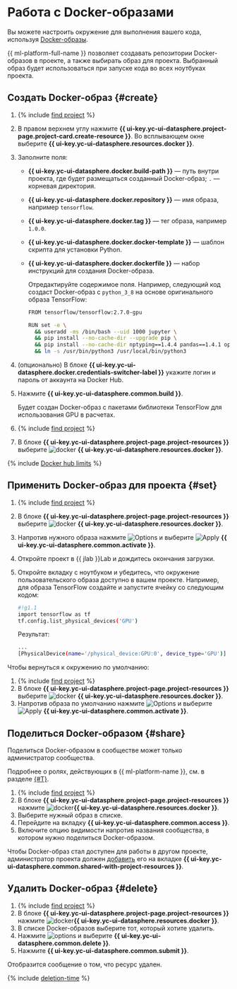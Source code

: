 # Работа с Docker-образами

Вы можете настроить окружение для выполнения вашего кода, используя [Docker-образы](../concepts/docker.md).

{{ ml-platform-full-name }} позволяет создавать репозитории Docker-образов в проекте, а также выбирать образ для проекта. Выбранный образ будет использоваться при запуске кода во всех ноутбуках проекта.

## Создать Docker-образ {#create}

1. {% include [find project](../../_includes/datasphere/ui-find-project.md) %}
1. В правом верхнем углу нажмите **{{ ui-key.yc-ui-datasphere.project-page.project-card.create-resource }}**. Во всплывающем окне выберите **{{ ui-key.yc-ui-datasphere.resources.docker }}**.
1. Заполните поля:
    * **{{ ui-key.yc-ui-datasphere.docker.build-path }}** — путь внутри проекта, где будет размещаться созданный Docker-образ; `.` — корневая директория.
    * **{{ ui-key.yc-ui-datasphere.docker.repository }}** — имя образа, например `tensorflow`.
    * **{{ ui-key.yc-ui-datasphere.docker.tag }}** — тег образа, например `1.0.0`.
    * **{{ ui-key.yc-ui-datasphere.docker.docker-template }}** — шаблон скрипта для установки Python.
    * **{{ ui-key.yc-ui-datasphere.docker.dockerfile }}** — набор инструкций для создания Docker-образа.

      Отредактируйте содержимое поля. Например, следующий код создаст Docker-образ с `python_3_8` на основе оригинального образа TensorFlow:

      ```bash
      FROM tensorflow/tensorflow:2.7.0-gpu

      RUN set -e \
        && useradd -ms /bin/bash --uid 1000 jupyter \
        && pip install --no-cache-dir --upgrade pip \
        && pip install --no-cache-dir nptyping==1.4.4 pandas==1.4.1 opencv-python-headless==4.5.5.62 scikit-learn==1.0.2 \
        && ln -s /usr/bin/python3 /usr/local/bin/python3
      ```

1. (опционально) В блоке **{{ ui-key.yc-ui-datasphere.docker.credentials-switcher-label }}** укажите логин и пароль от аккаунта на Docker Hub.

1. Нажмите **{{ ui-key.yc-ui-datasphere.common.build }}**.

    Будет создан Docker-образ с пакетами библиотеки TensorFlow для использования GPU в расчетах.

1. {% include [find project](../../_includes/datasphere/ui-find-project.md) %}
1. В блоке **{{ ui-key.yc-ui-datasphere.project-page.project-resources }}** выберите ![docker](../../_assets/console-icons/logo-docker.svg) **{{ ui-key.yc-ui-datasphere.resources.docker }}**.

{% include [Docker hub limits](../../_includes/datasphere/dockerhub-limits.md) %}

## Применить Docker-образ для проекта {#set}

1. {% include [find project](../../_includes/datasphere/ui-find-project.md) %}
1. В блоке **{{ ui-key.yc-ui-datasphere.project-page.project-resources }}** выберите ![docker](../../_assets/console-icons/logo-docker.svg) **{{ ui-key.yc-ui-datasphere.resources.docker }}**.
1. Напротив нужного образа нажмите ![Options](../../_assets/console-icons/ellipsis.svg) и выберите ![Apply](../../_assets/console-icons/circle-check-fill.svg) **{{ ui-key.yc-ui-datasphere.common.activate }}**.
1. Откройте проект в {{ jlab }}Lab и дождитесь окончания загрузки.
1. Откройте вкладку с ноутбуком и убедитесь, что окружение пользовательского образа доступно в вашем проекте. Например, для образа TensorFlow создайте и запустите ячейку со следующим кодом:

    ```bash
    #!g1.1
    import tensorflow as tf
    tf.config.list_physical_devices('GPU')
    ```

    Результат:

    ```bash
    ...
    [PhysicalDevice(name='/physical_device:GPU:0', device_type='GPU')]
    ```
Чтобы вернуться к окружению по умолчанию:
1. {% include [find project](../../_includes/datasphere/ui-find-project.md) %}
1. В блоке **{{ ui-key.yc-ui-datasphere.project-page.project-resources }}** выберите ![docker](../../_assets/console-icons/logo-docker.svg) **{{ ui-key.yc-ui-datasphere.resources.docker }}**.
1. Напротив образа по умолчанию нажмите ![Options](../../_assets/console-icons/ellipsis.svg) и выберите ![Apply](../../_assets/console-icons/circle-check-fill.svg) **{{ ui-key.yc-ui-datasphere.common.activate }}**.

## Поделиться Docker-образом {#share}

Поделиться Docker-образом в сообществе может только администратор сообщества.

Подробнее о ролях, действующих в {{ ml-platform-name }}, см. в разделе [{#T}](../../datasphere/security/index.md).

1. {% include [find project](../../_includes/datasphere/ui-find-project.md) %}
1. В блоке **{{ ui-key.yc-ui-datasphere.project-page.project-resources }}** нажмите ![docker](../../_assets/console-icons/logo-docker.svg)**{{ ui-key.yc-ui-datasphere.resources.docker }}**.
1. Выберите нужный образ в списке.
1. Перейдите на вкладку **{{ ui-key.yc-ui-datasphere.common.access }}**.
1. Включите опцию видимости напротив названия сообщества, в котором нужно поделиться Docker-образом.

Чтобы Docker-образ стал доступен для работы в другом проекте, администратор проекта должен [добавить](./projects/use-shared-resource.md) его на вкладке **{{ ui-key.yc-ui-datasphere.common.shared-with-project-resources }}**.

## Удалить Docker-образ {#delete}

1. {% include [find project](../../_includes/datasphere/ui-find-project.md) %}
1. В блоке **{{ ui-key.yc-ui-datasphere.project-page.project-resources }}** нажмите ![docker](../../_assets/console-icons/logo-docker.svg)**{{ ui-key.yc-ui-datasphere.resources.docker }}**.
1. В списке Docker-образов выберите тот, который хотите удалить.
1. Нажмите ![options](../../_assets/console-icons/ellipsis.svg) и выберите **{{ ui-key.yc-ui-datasphere.common.delete }}**.
1. Нажмите **{{ ui-key.yc-ui-datasphere.common.submit }}**.

Отобразится сообщение о том, что ресурс удален.

{% include [deletion-time](../../_includes/datasphere/deletion-time.md) %}
